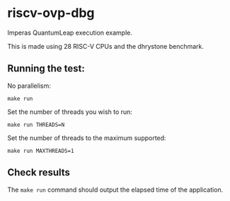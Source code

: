 # riscv-ovp-dbg

Imperas QuantumLeap execution example.

This is made using 28 RISC-V CPUs and the dhrystone benchmark.

## Running the test:

No parallelism:
```
make run
```

Set the number of threads you wish to run:
```
make run THREADS=N
```

Set the number of threads to the maximum supported:
```
make run MAXTHREADS=1
```

## Check results

The `make run` command should output the elapsed time of the application.
